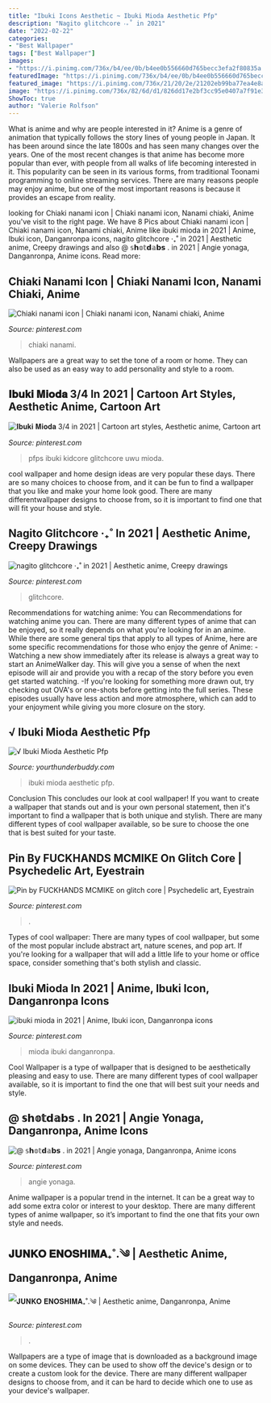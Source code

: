 ```yaml
---
title: "Ibuki Icons Aesthetic ~ Ibuki Mioda Aesthetic Pfp"
description: "Nagito glitchcore ‧₊˚ in 2021"
date: "2022-02-22"
categories:
- "Best Wallpaper"
tags: ["Best Wallpaper"]
images:
- "https://i.pinimg.com/736x/b4/ee/0b/b4ee0b556660d765becc3efa2f80835a.jpg"
featuredImage: "https://i.pinimg.com/736x/b4/ee/0b/b4ee0b556660d765becc3efa2f80835a.jpg"
featured_image: "https://i.pinimg.com/736x/21/20/2e/21202eb99ba77ea4e8a32b5b531fadaf.jpg"
image: "https://i.pinimg.com/736x/82/6d/d1/826dd17e2bf3cc95e0407a7f91e3196b.jpg"
ShowToc: true
author: "Valerie Rolfson"
---
```



What is anime and why are people interested in it?
Anime is a genre of animation that typically follows the story lines of young people in Japan. It has been around since the late 1800s and has seen many changes over the years. One of the most recent changes is that anime has become more popular than ever, with people from all walks of life becoming interested in it. This popularity can be seen in its various forms, from traditional Toonami programming to online streaming services. There are many reasons people may enjoy anime, but one of the most important reasons is because it provides an escape from reality.

	

		
looking for Chiaki nanami icon | Chiaki nanami icon, Nanami chiaki, Anime you've visit to the right page. We have 8 Pics about Chiaki nanami icon | Chiaki nanami icon, Nanami chiaki, Anime like ibuki mioda in 2021 | Anime, Ibuki icon, Danganronpa icons, nagito glitchcore ‧₊˚ in 2021 | Aesthetic anime, Creepy drawings and also @ 𝕤𝗵𝕠𝕥𝗱𝕒𝗯𝘀 . in 2021 | Angie yonaga, Danganronpa, Anime icons. Read more:
		
    
## Chiaki Nanami Icon | Chiaki Nanami Icon, Nanami Chiaki, Anime

<img loading=lazy src="https://i.pinimg.com/736x/b4/ee/0b/b4ee0b556660d765becc3efa2f80835a.jpg" onerror="this.onerror=null;this.src='https://tse4.mm.bing.net/th?id=OIP.A5WumjjAo4BPt27aW6os3gHaHa&amp;pid=15.1';" alt="Chiaki nanami icon | Chiaki nanami icon, Nanami chiaki, Anime">

_Source: pinterest.com_

>chiaki nanami. 

	

Wallpapers are a great way to set the tone of a room or home. They can also be used as an easy way to add personality and style to a room.

    
## 𝐈𝐛𝐮𝐤𝐢 𝐌𝐢𝐨𝐝𝐚 3/4 In 2021 | Cartoon Art Styles, Aesthetic Anime, Cartoon Art

<img loading=lazy src="https://i.pinimg.com/736x/d2/fd/6d/d2fd6d7abf95b52fedb312e222531064.jpg" onerror="this.onerror=null;this.src='https://tse2.mm.bing.net/th?id=OIP.wQ8v7cjvWtMYfYtAyNTyKwHaHW&amp;pid=15.1';" alt="𝐈𝐛𝐮𝐤𝐢 𝐌𝐢𝐨𝐝𝐚 3/4 in 2021 | Cartoon art styles, Aesthetic anime, Cartoon art">

_Source: pinterest.com_

>pfps ibuki kidcore glitchcore uwu mioda. 

	

cool wallpaper and home design ideas are very popular these days. There are so many choices to choose from, and it can be fun to find a wallpaper that you like and make your home look good. There are many differentwallpaper designs to choose from, so it is important to find one that will fit your house and style.

    
## Nagito Glitchcore ‧₊˚ In 2021 | Aesthetic Anime, Creepy Drawings

<img loading=lazy src="https://i.pinimg.com/736x/c9/58/91/c958912c75784d9a10ded23fab35672c.jpg" onerror="this.onerror=null;this.src='https://tse3.mm.bing.net/th?id=OIP.jqMiBYub20l4bCpN13ILhwHaHa&amp;pid=15.1';" alt="nagito glitchcore ‧₊˚ in 2021 | Aesthetic anime, Creepy drawings">

_Source: pinterest.com_

>glitchcore. 

	

Recommendations for watching anime: You can
Recommendations for watching anime you can. There are many different types of anime that can be enjoyed, so it really depends on what you're looking for in an anime. While there are some general tips that apply to all types of Anime, here are some specific recommendations for those who enjoy the genre of Anime: 
-Watching a new show immediately after its release is always a great way to start an AnimeWalker day. This will give you a sense of when the next episode will air and provide you with a recap of the story before you even get started watching. 
-If you're looking for something more drawn out, try checking out OVA's or one-shots before getting into the full series. These episodes usually have less action and more atmosphere, which can add to your enjoyment while giving you more closure on the story.

    
## √ Ibuki Mioda Aesthetic Pfp

<img loading=lazy src="https://i.pinimg.com/originals/c3/a1/60/c3a160538f3a30bcbbcfaca28a2d4906.jpg" onerror="this.onerror=null;this.src='https://tse3.mm.bing.net/th?id=OIP.QLfwrQzF3qq2RTCLNNL4ugHaHa&amp;pid=15.1';" alt="√ Ibuki Mioda Aesthetic Pfp">

_Source: yourthunderbuddy.com_

>ibuki mioda aesthetic pfp. 

	

Conclusion
This concludes our look at cool wallpaper! If you want to create a wallpaper that stands out and is your own personal statement, then it's important to find a wallpaper that is both unique and stylish. There are many different types of cool wallpaper available, so be sure to choose the one that is best suited for your taste.

    
## Pin By FUCKHANDS MCMIKE On Glitch Core | Psychedelic Art, Eyestrain

<img loading=lazy src="https://i.pinimg.com/736x/21/20/2e/21202eb99ba77ea4e8a32b5b531fadaf.jpg" onerror="this.onerror=null;this.src='https://tse4.mm.bing.net/th?id=OIP.MxV07YkQBx5C_iKj9IvIMwHaHZ&amp;pid=15.1';" alt="Pin by FUCKHANDS MCMIKE on glitch core | Psychedelic art, Eyestrain">

_Source: pinterest.com_

>. 

	

Types of cool wallpaper:
There are many types of cool wallpaper, but some of the most popular include abstract art, nature scenes, and pop art. If you're looking for a wallpaper that will add a little life to your home or office space, consider something that's both stylish and classic.

    
## Ibuki Mioda In 2021 | Anime, Ibuki Icon, Danganronpa Icons

<img loading=lazy src="https://i.pinimg.com/736x/82/6d/d1/826dd17e2bf3cc95e0407a7f91e3196b.jpg" onerror="this.onerror=null;this.src='https://tse1.mm.bing.net/th?id=OIP.pp7jXlc5gmqfcu9iUOhhJgHaHa&amp;pid=15.1';" alt="ibuki mioda in 2021 | Anime, Ibuki icon, Danganronpa icons">

_Source: pinterest.com_

>mioda ibuki danganronpa. 

	

Cool Wallpaper is a type of wallpaper that is designed to be aesthetically pleasing and easy to use. There are many different types of cool wallpaper available, so it is important to find the one that will best suit your needs and style.

    
## @ 𝕤𝗵𝕠𝕥𝗱𝕒𝗯𝘀 . In 2021 | Angie Yonaga, Danganronpa, Anime Icons

<img loading=lazy src="https://i.pinimg.com/736x/12/d1/e0/12d1e0ab6a482fa25a797a1511911199.jpg" onerror="this.onerror=null;this.src='https://tse3.mm.bing.net/th?id=OIP.E0kbN_qxMfFUH97zeU0VhQHaHa&amp;pid=15.1';" alt="@ 𝕤𝗵𝕠𝕥𝗱𝕒𝗯𝘀 . in 2021 | Angie yonaga, Danganronpa, Anime icons">

_Source: pinterest.com_

>angie yonaga. 

	

Anime wallpaper is a popular trend in the internet. It can be a great way to add some extra color or interest to your desktop. There are many different types of anime wallpaper, so it’s important to find the one that fits your own style and needs.

    
## 𝐉𝐔𝐍𝐊𝐎 𝐄𝐍𝐎𝐒𝐇𝐈𝐌𝐀₊˚.༄ | Aesthetic Anime, Danganronpa, Anime

<img loading=lazy src="https://i.pinimg.com/736x/ab/05/8e/ab058eb1d5f10cad854415b6c5ebebdf.jpg" onerror="this.onerror=null;this.src='https://tse3.mm.bing.net/th?id=OIP.KarQ4cd1p45ICE0AUYO03QHaHS&amp;pid=15.1';" alt="𝐉𝐔𝐍𝐊𝐎 𝐄𝐍𝐎𝐒𝐇𝐈𝐌𝐀₊˚.༄ | Aesthetic anime, Danganronpa, Anime">

_Source: pinterest.com_

>. 

	

Wallpapers are a type of image that is downloaded as a background image on some devices. They can be used to show off the device's design or to create a custom look for the device. There are many different wallpaper designs to choose from, and it can be hard to decide which one to use as your device's wallpaper.

